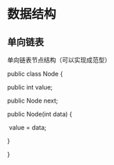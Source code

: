 # 数据结构

## 单向链表

单向链表节点结构（可以实现成范型）



public class Node {

  public int value;

  public Node next;

  public Node(int data) {

​    value = data;

  }

}